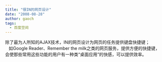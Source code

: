 ```yaml
---
title: "很IN的网页设计"
date: "2008-08-28"
author: gaoch
tags:
  - 百度空间
---
```


除了最为人所知的AJAX技术，IN的网页设计为网页的任务提供键盘快捷键；  
   如Google Reader、Remember the
milk之类的网页服务，提供方便的快捷键，会使那些常用这些功能的用户有一种类“桌面应用”的快感，可以提供效率。  
  
